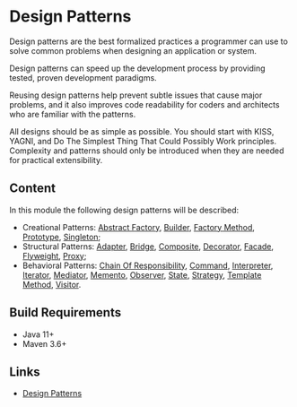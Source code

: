 # Design Patterns

Design patterns are the best formalized practices a programmer can use to solve common problems when designing 
an application or system.

Design patterns can speed up the development process by providing tested, proven development paradigms.

Reusing design patterns help prevent subtle issues that cause major problems, and it also improves code readability for 
coders and architects who are familiar with the patterns.

All designs should be as simple as possible. You should start with KISS, YAGNI, and Do The Simplest Thing That 
Could Possibly Work principles. Complexity and patterns should only be introduced when they are needed for 
practical extensibility.

## Content

In this module the following design patterns will be described:

* Creational Patterns: 
[Abstract Factory](./doc/abstract-factory.md "The abstract factory chapter"), 
[Builder](./doc/builder.md "The builder chapter"), [Factory Method](./doc/factory-method.md "The factory method chapter"), 
[Prototype](./doc/prototype.md "The prototype chapter"), [Singleton](./doc/singleton.md "The singleton chapter");
* Structural Patterns: 
[Adapter](./doc/adapter.md "The adapter chapter"), [Bridge](./doc/bridge.md "The bridge chapter"), 
[Composite](./doc/composite.md "The composite chapter"), [Decorator](./doc/decorator.md "The decorator chapter"), 
[Facade](./doc/facade.md "The facade chapter"), [Flyweight](./doc/flyweight.md "The flyweight chapter"), 
[Proxy](./doc/proxy.md "The proxy chapter"); 
* Behavioral Patterns: 
[Chain Of Responsibility](./doc/chain-of-responsibility.md "The chain of responsibility chapter"), 
[Command](./doc/command.md "The command chapter"), 
[Interpreter](./doc/interpreter.md "The interpreter chapter"),
[Iterator](./doc/iterator.md "The iterator chapter"), 
[Mediator](./doc/mediator.md "The mediator chapter"), 
[Memento](./doc/memento.md "The memento chapter"), 
[Observer](./doc/observer.md "The observer chapter"), 
[State](./doc/state.md "The state chapter"), 
[Strategy](./doc/strategy.md "The strategy chapter"), 
[Template Method](./doc/template-method.md "The template method chapter"), 
[Visitor](./doc/visitor.md "The visitor chapter").

## Build Requirements

* Java 11+
* Maven 3.6+

## Links

* [Design Patterns](https://en.wikipedia.org/wiki/Design_Patterns "Design patterns in Wikipedia")